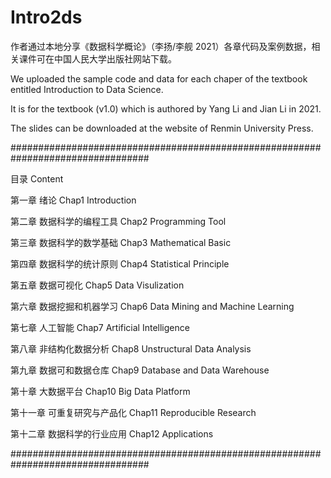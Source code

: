 # Intro2ds

作者通过本地分享《数据科学概论》（李扬/李舰 2021）各章代码及案例数据，相关课件可在中国人民大学出版社网站下载。

We uploaded the sample code and data for each chaper of the textbook entitled Introduction to Data Science.

It is for the textbook (v1.0) which is authored by Yang Li and Jian Li in 2021.

The slides can be downloaded at the website of Renmin University Press.

#################################################################################

目录 Content

第一章 绪论
Chap1 Introduction

第二章 数据科学的编程工具
Chap2 Programming Tool

第三章 数据科学的数学基础
Chap3 Mathematical Basic

第四章 数据科学的统计原则
Chap4 Statistical Principle

第五章 数据可视化
Chap5 Data Visulization

第六章 数据挖掘和机器学习
Chap6 Data Mining and Machine Learning

第七章 人工智能
Chap7 Artificial Intelligence

第八章 非结构化数据分析
Chap8 Unstructural Data Analysis

第九章 数据可和数据仓库
Chap9 Database and Data Warehouse

第十章 大数据平台
Chap10 Big Data Platform

第十一章 可重复研究与产品化
Chap11 Reproducible Research

第十二章 数据科学的行业应用
Chap12 Applications

#################################################################################

